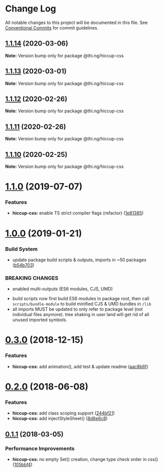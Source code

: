 # Change Log

All notable changes to this project will be documented in this file.
See [Conventional Commits](https://conventionalcommits.org) for commit guidelines.

## [1.1.14](https://github.com/thi-ng/umbrella/compare/@thi.ng/hiccup-css@1.1.13...@thi.ng/hiccup-css@1.1.14) (2020-03-06)

**Note:** Version bump only for package @thi.ng/hiccup-css





## [1.1.13](https://github.com/thi-ng/umbrella/compare/@thi.ng/hiccup-css@1.1.12...@thi.ng/hiccup-css@1.1.13) (2020-03-01)

**Note:** Version bump only for package @thi.ng/hiccup-css





## [1.1.12](https://github.com/thi-ng/umbrella/compare/@thi.ng/hiccup-css@1.1.11...@thi.ng/hiccup-css@1.1.12) (2020-02-26)

**Note:** Version bump only for package @thi.ng/hiccup-css





## [1.1.11](https://github.com/thi-ng/umbrella/compare/@thi.ng/hiccup-css@1.1.10...@thi.ng/hiccup-css@1.1.11) (2020-02-26)

**Note:** Version bump only for package @thi.ng/hiccup-css





## [1.1.10](https://github.com/thi-ng/umbrella/compare/@thi.ng/hiccup-css@1.1.9...@thi.ng/hiccup-css@1.1.10) (2020-02-25)

**Note:** Version bump only for package @thi.ng/hiccup-css





# [1.1.0](https://github.com/thi-ng/umbrella/compare/@thi.ng/hiccup-css@1.0.19...@thi.ng/hiccup-css@1.1.0) (2019-07-07)

### Features

* **hiccup-css:** enable TS strict compiler flags (refactor) ([1e81385](https://github.com/thi-ng/umbrella/commit/1e81385))

# [1.0.0](https://github.com/thi-ng/umbrella/compare/@thi.ng/hiccup-css@0.3.5...@thi.ng/hiccup-css@1.0.0) (2019-01-21)

### Build System

* update package build scripts & outputs, imports in ~50 packages ([b54b703](https://github.com/thi-ng/umbrella/commit/b54b703))

### BREAKING CHANGES

* enabled multi-outputs (ES6 modules, CJS, UMD)

- build scripts now first build ES6 modules in package root, then call
  `scripts/bundle-module` to build minified CJS & UMD bundles in `/lib`
- all imports MUST be updated to only refer to package level
  (not individual files anymore). tree shaking in user land will get rid of
  all unused imported symbols.

# [0.3.0](https://github.com/thi-ng/umbrella/compare/@thi.ng/hiccup-css@0.2.32...@thi.ng/hiccup-css@0.3.0) (2018-12-15)

### Features

* **hiccup-css:** add animation(), add test & update readme ([aac8b6f](https://github.com/thi-ng/umbrella/commit/aac8b6f))

<a name="0.2.0"></a>
# [0.2.0](https://github.com/thi-ng/umbrella/compare/@thi.ng/hiccup-css@0.1.24...@thi.ng/hiccup-css@0.2.0) (2018-06-08)

### Features

* **hiccup-css:** add class scoping support ([244bf21](https://github.com/thi-ng/umbrella/commit/244bf21))
* **hiccup-css:** add injectStyleSheet() ([8d6e6c8](https://github.com/thi-ng/umbrella/commit/8d6e6c8))

<a name="0.1.1"></a>
## [0.1.1](https://github.com/thi-ng/umbrella/compare/@thi.ng/hiccup-css@0.1.0...@thi.ng/hiccup-css@0.1.1) (2018-03-05)

### Performance Improvements

* **hiccup-css:** no empty Set() creation, change type check order in css() ([105bbf4](https://github.com/thi-ng/umbrella/commit/105bbf4))
